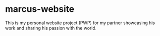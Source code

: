 # marcus-website

This is my personal website project (PWP) for my partner showcasing his work and sharing his passion with the world.

